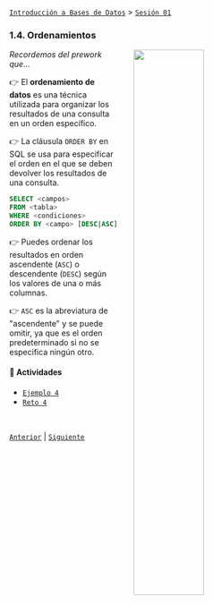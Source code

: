 [`Introducción a Bases de Datos`](../../README.md) > [`Sesión 01`](../README.md)

### 1.4. Ordenamientos

<img src="https://images.pexels.com/photos/332835/pexels-photo-332835.jpeg?auto=compress&cs=tinysrgb&w=1260&h=750&dpr=2" width="50%" align="right" hspace=30>

*Recordemos del prework que...*


👉 El **ordenamiento de datos** es una técnica utilizada para organizar los resultados de una consulta en un orden específico. 

👉 La cláusula `ORDER BY` en SQL se usa para especificar el orden en el que se deben devolver los resultados de una consulta. 

```sql
SELECT <campos>
FROM <tabla>
WHERE <condiciones>
ORDER BY <campo> [DESC|ASC];
```

👉 Puedes ordenar los resultados en orden ascendente (`ASC`) o descendente (`DESC`) según los valores de una o más columnas. 

👉 `ASC` es la abreviatura de "ascendente" y se puede omitir, ya que es el orden predeterminado si no se especifica ningún otro. 

#### 🧐 Actividades

- [`Ejemplo 4`](ejemplo04/README.md)
- [`Reto 4`](reto04/README.md)

<br/>

[`Anterior`](../tema02/reto03/README.md) | [`Siguiente`](ejemplo04/README.md)
